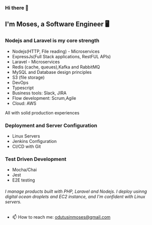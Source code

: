 ### Hi there 👋

## I'm Moses, a Software Engineer 🖥

### Nodejs and Laravel is my core strength

- Nodejs(HTTP, File reading) - Microservices
- ExpressJs(Full Stack applications, RestFUL APIs)
- Laravel - Microservices
- Redis (cache, queues),Kafka and RabbitMQ
- MySQL and Database design principles
- S3 (file storage)
- DevOps
- Typescript
- Business tools: Slack, JIRA
- Flow development: Scrum,Agile
- Cloud: AWS

All with solid production experiences

### Deployment and Server Configuration

- Linux Servers
- Jenkins Configuration
- CI/CD with Git

### Test Driven Development
- Mocha/Chai
- Jest
- E2E testing


###### I manage products built with PHP, Laravel and Nodejs. I deploy usinng digital ocean droplets and EC2 instance, and I'm confident with Linux servers.

- 📫 How to reach me: odutusinmoses@gmail.com
